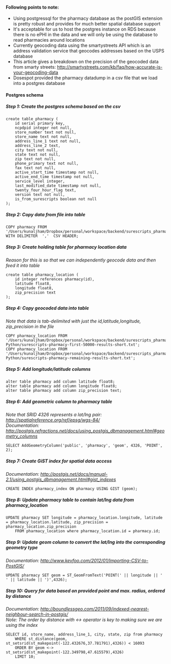 #### Following points to note:

* Using postgressql for the pharmacy database as the postGIS extension is pretty robust and provides for much better spatial database support
* It's acceptable for us to host the postgres instance on RDS because there is no ePHI in the data and we will only be using the database to read pharmacies around locations
* Currently geocoding data using the smartystreets API which is an address validation service that geocodes addresses based on the USPS database
* This article gives a breakdown on the precision of the geocoded data from smarty streets: http://smartystreets.com/kb/faq/how-accurate-is-your-geocoding-data
* Dosespot provided the pharmacy datadump in a csv file that we load into a postgres database


#### Postgres schema 

##### Step 1: Create the postgres schema based on the csv
```postgres
create table pharmacy (
	id serial primary key,
	ncpdpid integer not null,
	store_number text not null,
	store_name text not null,
	address_line_1 text not null,
	address_line_2 text,
	city text not null,
	state text not null,
	zip text not null,
	phone_primary text not null,
	fax text not null,
	active_start_time timestamp not null,
	active_end_time timestamp not null,
	service_level integer,
	last_modified_date timestamp not null,
	twenty_four_hour_flag text,
	version text not null,
	is_from_surescripts boolean not null
);
```

##### Step 2: Copy data from file into table
```postgres
COPY pharmacy FROM '/Users/kunaljham/Dropbox/personal/workspace/backend/surescripts_pharmacy/pharmacy.csv' WITH DELIMITER  ','  CSV HEADER; 
```

##### Step 3: Create holding table for pharmacy location data
<i> Reason for this is so that we can independently geocode data and then feed it into table </i>
```postgres
create table pharmacy_location (
	id integer references pharmacy(id),
	latitude float8,
	longitude float8,
	zip_precision text
);
```

##### Step 4: Copy geocoded data into table
<i> Note that data is tab-delimited with just the id,latitude,longitude, zip_precision in the file </i>
```postgres
COPY pharmacy_location FROM '/Users/kunaljham/Dropbox/personal/workspace/backend/surescripts_pharmacy/ListProcessing-Python/surescripts-pharmacy-first-50000-results-short.txt';
COPY pharmacy_location FROM '/Users/kunaljham/Dropbox/personal/workspace/backend/surescripts_pharmacy/ListProcessing-Python/surescripts-pharmacy-remaining-results-short.txt';
```

##### Step 5: Add longitude/latitude columns
```postgres
alter table pharmacy add column latitude float8;
alter table pharmacy add column longitude float8;
alter table pharmacy add column zip_precision text;
```

##### Step 6: Add geometric column to pharmacy table
<i> Note that SRID 4326 represents a lat/lng pair: http://spatialreference.org/ref/epsg/wgs-84/ </i> <br>
<i> Documentation: http://postgis.refractions.net/docs/using_postgis_dbmanagement.html#geometry_columns  </i>
``` postgres
SELECT AddGeometryColumn('public', 'pharmacy', 'geom', 4326, 'POINT', 2);
```

##### Step 7: Create GiST index for spatial data access
<i> Documentation: http://postgis.net/docs/manual-2.1/using_postgis_dbmanagement.html#gist_indexes </i>
```postgres
CREATE INDEX pharmacy_index ON pharmacy USING GIST (geom);
```

##### Step 8: Update pharmacy table to contain lat/lng data from pharmacy_location 
```postgres
UPDATE pharmacy SET longitude = pharmacy_location.longitude, latitude = pharmacy_location.latitude, zip_precision = pharmacy_location.zip_precision
	FROM pharmacy_location where pharmacy_location.id = pharmacy.id; 
```

##### Step 9: Update geom column to convert the lat/lng into the corresponding geometry type
<i> Documentation: http://www.kevfoo.com/2012/01/Importing-CSV-to-PostGIS/ </i>
```postgres
UPDATE pharmacy SET geom = ST_GeomFromText('POINT(' || longitude || ' ' || latitude || ')',4326);
```

##### Step 10: Query for data based on provided point and max. radius, ordered by distance
<i> Documentation: http://boundlessgeo.com/2011/09/indexed-nearest-neighbour-search-in-postgis/ </i> <br>
<i> Note: The order by distance with <-> operator is key to making sure we are using the index </i>
```postgres
SELECT id, store_name, address_line_1, city, state, zip from pharmacy
	WHERE st_distance(geom, st_setsrid(st_makepoint(-122.432676,37.781791),4326)) < 16093 
	ORDER BY geom <-> st_setsrid(st_makepoint(-122.349798,47.615579),4326)
	LIMIT 10;
```


